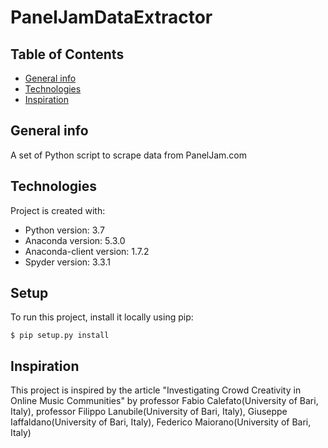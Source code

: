 # PanelJamDataExtractor

## Table of Contents
* [General info](#general-info)
* [Technologies](#technologies)
* [Inspiration](#inspiration)

## General info
A set of Python script to scrape data from PanelJam.com

## Technologies
Project is created with:
* Python version: 3.7
* Anaconda version: 5.3.0
* Anaconda-client version: 1.7.2
* Spyder version: 3.3.1

## Setup
To run this project, install it locally using pip:

```
$ pip setup.py install
```

## Inspiration
This project is inspired by the article "Investigating Crowd Creativity in Online Music Communities"
by professor Fabio Calefato(University of Bari, Italy), professor Filippo Lanubile(University of Bari, Italy),
Giuseppe Iaffaldano(University of Bari, Italy), Federico Maiorano(University of Bari, Italy)
